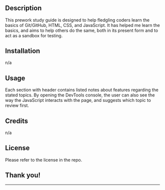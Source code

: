 # <Your-Project-Title>

## Description

This prework study guide is designed to help fledgling coders learn the basics of Git/GitHub, HTML, CSS, and JavaScript.  It has helped me learn the basics, and aims to help others do the same, both in its present form and to act as a sandbox for testing.


## Installation

n/a

## Usage

Each section with header contains listed notes about features regarding the stated topics.  By opening the DevTools console, the user can also see the way the JavaScript interacts with the page, and suggests which topic to review first.



## Credits

n/a

## License

Please refer to the license in the repo.

## Thank you!
---

